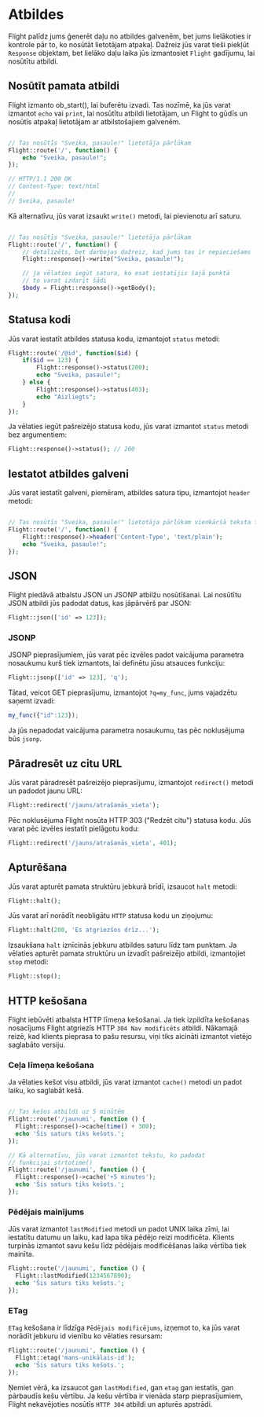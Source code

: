 # Atbildes

Flight palīdz jums ģenerēt daļu no atbildes galvenēm, bet jums lielākoties ir kontrole pār to, ko nosūtāt lietotājam atpakaļ. Dažreiz jūs varat tieši piekļūt `Response` objektam, bet lielāko daļu laika jūs izmantosiet `Flight` gadījumu, lai nosūtītu atbildi.

## Nosūtīt pamata atbildi

Flight izmanto ob_start(), lai buferētu izvadi. Tas nozīmē, ka jūs varat izmantot `echo` vai `print`, lai nosūtītu atbildi lietotājam, un Flight to gūdīs un nosūtīs atpakaļ lietotājam ar atbilstošajiem galvenēm.

```php

// Tas nosūtīs "Sveika, pasaule!" lietotāja pārlūkam
Flight::route('/', function() {
	echo "Sveika, pasaule!";
});

// HTTP/1.1 200 OK
// Content-Type: text/html
//
// Sveika, pasaule!
```

Kā alternatīvu, jūs varat izsaukt `write()` metodi, lai pievienotu arī saturu.

```php

// Tas nosūtīs "Sveika, pasaule!" lietotāja pārlūkam
Flight::route('/', function() {
	// detalizēts, bet darbojas dažreiz, kad jums tas ir nepieciešams
	Flight::response()->write("Sveika, pasaule!");

	// ja vēlaties iegūt satura, ko esat iestatījis šajā punktā
	// to varat izdarīt šādi
	$body = Flight::response()->getBody();
});
```

## Statusa kodi

Jūs varat iestatīt atbildes statusa kodu, izmantojot `status` metodi:

```php
Flight::route('/@id', function($id) {
	if($id == 123) {
		Flight::response()->status(200);
		echo "Sveika, pasaule!";
	} else {
		Flight::response()->status(403);
		echo "Aizliegts";
	}
});
```

Ja vēlaties iegūt pašreizējo statusa kodu, jūs varat izmantot `status` metodi bez argumentiem:

```php
Flight::response()->status(); // 200
```

## Iestatot atbildes galveni

Jūs varat iestatīt galveni, piemēram, atbildes satura tipu, izmantojot `header` metodi:

```php

// Tas nosūtīs "Sveika, pasaule!" lietotāja pārlūkam vienkāršā teksta formātā
Flight::route('/', function() {
	Flight::response()->header('Content-Type', 'text/plain');
	echo "Sveika, pasaule!";
});
```



## JSON

Flight piedāvā atbalstu JSON un JSONP atbilžu nosūtīšanai. Lai nosūtītu JSON atbildi
jūs padodat datus, kas jāpārvērš par JSON:

```php
Flight::json(['id' => 123]);
```

### JSONP

JSONP pieprasījumiem, jūs varat pēc izvēles padot vaicājuma parametra nosaukumu
kurš tiek izmantots, lai definētu jūsu atsauces funkciju:

```php
Flight::jsonp(['id' => 123], 'q');
```

Tātad, veicot GET pieprasījumu, izmantojot `?q=my_func`, jums vajadzētu saņemt izvadi:

```javascript
my_func({"id":123});
```

Ja jūs nepadodat vaicājuma parametra nosaukumu, tas pēc noklusējuma būs `jsonp`.

## Pāradresēt uz citu URL

Jūs varat pāradresēt pašreizējo pieprasījumu, izmantojot `redirect()` metodi un padodot
jaunu URL:

```php
Flight::redirect('/jauns/atrašanās_vieta');
```

Pēc noklusējuma Flight nosūta HTTP 303 ("Redzēt citu") statusa kodu. Jūs varat pēc izvēles iestatīt
pielāgotu kodu:

```php
Flight::redirect('/jauns/atrašanās_vieta', 401);
```

## Apturēšana

Jūs varat apturēt pamata struktūru jebkurā brīdī, izsaucot `halt` metodi:

```php
Flight::halt();
```

Jūs varat arī norādīt neobligātu `HTTP` statusa kodu un ziņojumu:

```php
Flight::halt(200, 'Es atgriezšos drīz...');
```

Izsaukšana `halt` iznīcinās jebkuru atbildes saturu līdz tam punktam. Ja vēlaties apturēt
pamata struktūru un izvadīt pašreizējo atbildi, izmantojiet `stop` metodi:

```php
Flight::stop();
```

## HTTP kešošana

Flight iebūvēti atbalsta HTTP līmeņa kešošanai. Ja tiek izpildīta kešošanas nosacījums
Flight atgriezīs HTTP `304 Nav modificēts` atbildi. Nākamajā reizē, kad
klients pieprasa to pašu resursu, viņi tiks aicināti izmantot vietējo
saglabāto versiju.

### Ceļa līmeņa kešošana

Ja vēlaties kešot visu atbildi, jūs varat izmantot `cache()` metodi un padot laiku, ko saglabāt kešā.

```php

// Tas kešos atbildi uz 5 minūtēm
Flight::route('/jaunumi', function () {
  Flight::response()->cache(time() + 300);
  echo 'Šis saturs tiks kešots.';
});

// Kā alternatīvu, jūs varat izmantot tekstu, ko padodat
// funkcijai strtotime()
Flight::route('/jaunumi', function () {
  Flight::response()->cache('+5 minutes');
  echo 'Šis saturs tiks kešots.';
});
```

### Pēdējais mainījums

Jūs varat izmantot `lastModified` metodi un padot UNIX laika zīmi, lai iestatītu datumu
un laiku, kad lapa tika pēdējo reizi modificēta. Klients turpinās izmantot savu kešu līdz
pēdējais modificēšanas laika vērtība tiek mainīta.

```php
Flight::route('/jaunumi', function () {
  Flight::lastModified(1234567890);
  echo 'Šis saturs tiks kešots.';
});
```

### ETag

`ETag` kešošana ir līdzīga `Pēdējais modificējums`, izņemot to, ka jūs varat norādīt jebkuru id vienību
ko vēlaties resursam:

```php
Flight::route('/jaunumi', function () {
  Flight::etag('mans-unikālais-id');
  echo 'Šis saturs tiks kešots.';
});
```

Ņemiet vērā, ka izsaucot gan `lastModified`, gan `etag` gan iestatīs, gan pārbaudīs kešu
vērtību. Ja kešu vērtība ir vienāda starp pieprasījumiem, Flight nekavējoties
nosūtīs `HTTP 304` atbildi un apturēs apstrādi.